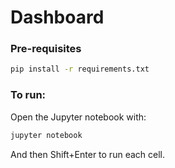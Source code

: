 # Dashboard

### Pre-requisites
```bash
pip install -r requirements.txt
```

### To run:
Open the Jupyter notebook with:

```bash
jupyter notebook
```

And then Shift+Enter to run each cell.